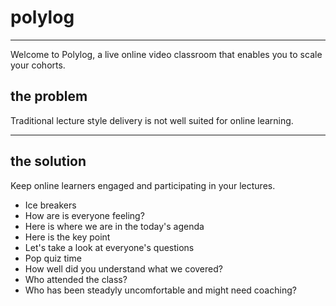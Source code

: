 # polylog
---
Welcome to Polylog, a live online video classroom that enables you to scale your cohorts.

## the problem
Traditional lecture style delivery is not well suited for online learning.




---
## the solution
Keep online learners engaged and participating in your lectures.

* Ice breakers
* How are is everyone feeling?
* Here is where we are in the today's agenda
* Here is the key point
* Let's take a look at everyone's questions
* Pop quiz time
* How well did you understand what we covered?
* Who attended the class?
* Who has been steadyly uncomfortable and might need coaching?
